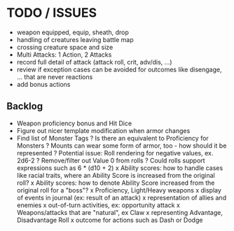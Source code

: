 # TODO / ISSUES

- weapon equipped, equip, sheath, drop
- handling of creatures leaving battle map
- crossing creature space and size 
- Multi Attacks: 1 Action, 2 Attacks
- record full detail of attack (attack roll, crit, adv/dis, ...)
- review if exception cases can be avoided for outcomes like disengage, ... that are never reactions
- add bonus actions

## Backlog

- Weapon proficiency bonus and Hit Dice
- Figure out nicer template modification when armor changes
- Find list of Monster Tags
? Is there an equivalent to Proficiency for Monsters
? Mounts can wear some form of armor, too - how should it be represented
? Potential issue: Roll rendering for negative values, ex. 2d6-2
? Remove/filter out Value 0 from rolls
? Could rolls support expressions such as 6 * (d10 + 2)
x Ability scores: how to handle cases like racial traits, where an Ability Score is increased from the original roll?
x Ability scores: how to denote Ability Score increased from the original roll for a "boss"?
x Proficiency, Light/Heavy weapons
x display of events in journal (ex: result of an attack)
x representation of allies and enemies
x out-of-turn activities, ex: opportunity attack
x Weapons/attacks that are "natural", ex Claw
x representing Advantage, Disadvantage Roll
x outcome for actions such as Dash or Dodge

